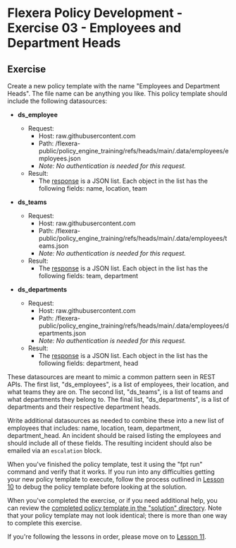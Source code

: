 # Flexera Policy Development - Exercise 03 - Employees and Department Heads

## Exercise

Create a new policy template with the name "Employees and Department Heads". The file name can be anything you like. This policy template should include the following datasources:

* **ds_employee**
  * Request:
    * Host: raw.githubusercontent.com
    * Path: /flexera-public/policy_engine_training/refs/heads/main/.data/employees/employees.json
    * *Note: No authentication is needed for this request.*
  * Result:
    * The [response](https://raw.githubusercontent.com/flexera-public/policy_engine_training/refs/heads/main/.data/employees/employees.json) is a JSON list. Each object in the list has the following fields: name, location, team

* **ds_teams**
  * Request:
    * Host: raw.githubusercontent.com
    * Path: /flexera-public/policy_engine_training/refs/heads/main/.data/employees/teams.json
    * *Note: No authentication is needed for this request.*
  * Result:
    * The [response](https://raw.githubusercontent.com/flexera-public/policy_engine_training/refs/heads/main/.data/employees/teams.json) is a JSON list. Each object in the list has the following fields: team, department

* **ds_departments**
  * Request:
    * Host: raw.githubusercontent.com
    * Path: /flexera-public/policy_engine_training/refs/heads/main/.data/employees/departments.json
    * *Note: No authentication is needed for this request.*
  * Result:
    * The [response](https://raw.githubusercontent.com/flexera-public/policy_engine_training/refs/heads/main/.data/employees/departments.json) is a JSON list. Each object in the list has the following fields: department, head

These datasources are meant to mimic a common pattern seen in REST APIs. The first list, "ds_employees", is a list of employees, their location, and what teams they are on. The second list, "ds_teams", is a list of teams and what departments they belong to. The final list, "ds_departments", is a list of departments and their respective department heads.

Write additional datasources as needed to combine these into a new list of employees that includes: name, location, team, department, department_head. An incident should be raised listing the employees and should include all of these fields. The resulting incident should also be emailed via an `escalation` block.

When you've finished the policy template, test it using the "fpt run" command and verify that it works. If you run into any difficulties getting your new policy template to execute, follow the process outlined in [Lesson 10](https://github.com/flexera-public/policy_engine_training/blob/main/lessons/10_debugging/README.md) to debug the policy template before looking at the solution.

When you've completed the exercise, or if you need additional help, you can review the [completed policy template in the "solution" directory](https://github.com/flexera-public/policy_engine_training/blob/main/exercises/03_employees/solution/employees.pt). Note that your policy template may not look identical; there is more than one way to complete this exercise.

If you're following the lessons in order, please move on to [Lesson 11](https://github.com/flexera-public/policy_engine_training/blob/main/lessons/11_request_scripts/README.md).
